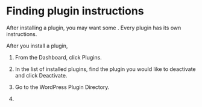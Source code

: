 # Finding plugin instructions

After installing a plugin, you may want some . Every plugin has its own instructions. 

After you install a plugin,  

1. From the Dashboard, click Plugins.
2. In the list of installed plugins, find the plugin you would like to deactivate and click Deactivate.

1. Go to the WordPress Plugin Directory.
2.